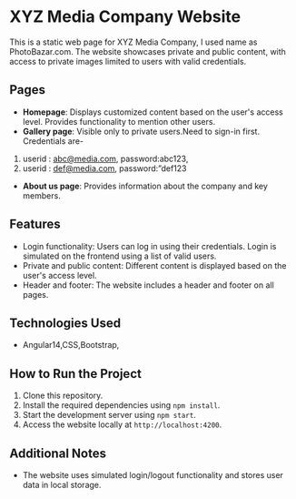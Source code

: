 
# XYZ Media Company Website

This is a static web page for XYZ Media Company, I used name as PhotoBazar.com. The website showcases private and public content, with access to private images limited to users with valid credentials.

## Pages

- **Homepage**: Displays customized content based on the user's access level. Provides functionality to mention other users.
- **Gallery page**: Visible only to private users.Need to sign-in first. Credentials are- 
1. userid : abc@media.com, password:abc123,
2. userid : def@media.com, password:”def123
- **About us page**: Provides information about the company and key members.

## Features

- Login functionality: Users can log in using their credentials. Login is simulated on the frontend using a list of valid users.
- Private and public content: Different content is displayed based on the user's access level.
- Header and footer: The website includes a header and footer on all pages.

## Technologies Used

- Angular14,CSS,Bootstrap,

## How to Run the Project

1. Clone this repository.
2. Install the required dependencies using `npm install`.
3. Start the development server using `npm start`.
4. Access the website locally at `http://localhost:4200`.

## Additional Notes

- The website uses simulated login/logout functionality and stores user data in local storage.
